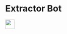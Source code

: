 # Extractor Bot

<a href="https://heroku.com/deploy?template=https://github.com/universalheart/ID-Pass-to-Txt-Extractor">
     <img height="30px" src="https://img.shields.io/badge/Deploy%20To%20Heroku-blueviolet?style=for-the-badge&logo=heroku">
  </a>
